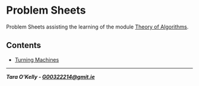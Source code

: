 # Problem Sheets

Problem Sheets assisting the learning of the module [Theory of Algorithms](https://github.com/theory-of-algorithms/).

## Contents

+ [Turning Machines](https://github.com/taraokelly/Theory-Of-Computation/tree/master/Problem%20Sheets/Turning%20Machines)

-----

__*Tara O'Kelly - G00322214@gmit.ie*__